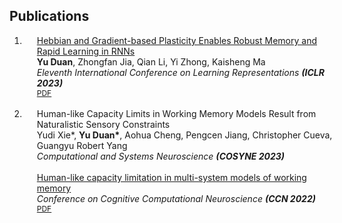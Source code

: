 ## Publications

<div class="publications">
<ol class="bibliography">

<li>
<div class="pub-row">
  <div class="col-sm-12" style="position: relative;width: 100%;padding-right: 15px;padding-left: 20px;">
    <div class="title"><a href="https://openreview.net/pdf?id=2WklawyeI08"> Hebbian and Gradient-based Plasticity Enables Robust Memory and Rapid Learning in RNNs </a></div>
    <div class="author"><strong>Yu Duan</strong>, Zhongfan Jia, Qian Li, Yi Zhong, Kaisheng Ma </div>
    <div class="periodical"><em> Eleventh International Conference on Learning Representations <strong> (ICLR 2023) </strong></em></div>
    <div class="links">
      <a href="https://openreview.net/pdf?id=2WklawyeI08" class="btn btn-sm z-depth-0" role="button" target="_blank" style="font-size:12px;">PDF</a>
    </div>
  </div>
</div>
</li>
<br>

<li>
<div class="pub-row">
  <div class="col-sm-12" style="position: relative;width: 100%;padding-right: 15px;padding-left: 20px;">
    <div class="title"> Human-like Capacity Limits in Working Memory Models Result from Naturalistic Sensory Constraints </div>
    <div class="author"> Yudi Xie*, <strong>Yu Duan*</strong>, Aohua Cheng, Pengcen Jiang, Christopher Cueva, Guangyu Robert Yang </div>
    <div class="periodical"><em> Computational and Systems Neuroscience <strong> (COSYNE 2023) </strong></em></div>
    <br>
    <div class="title"> <a href="https://2022.ccneuro.org/view_paper.php?PaperNum=1251"> Human-like capacity limitation in multi-system models of working memory </a></div>
    <div class="periodical"><em> Conference on Cognitive Computational Neuroscience <strong> (CCN 2022) </strong></em></div>
    <div class="links">
      <a href="https://2022.ccneuro.org/proceedings/0000578.pdf" class="btn btn-sm z-depth-0" role="button" target="_blank" style="font-size:12px;">PDF</a>
    </div>
  </div>
</div>
</li>
<br>

</ol>
</div>